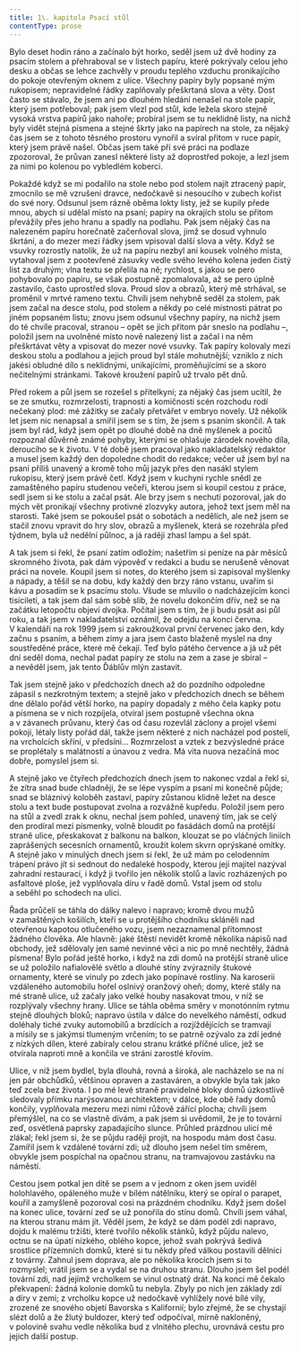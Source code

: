 ```yaml
---
title: 1\. kapitola Psací stůl
contentType: prose
---
```


<section>

Bylo deset hodin ráno a začínalo být horko, seděl jsem už dvě hodiny za psacím stolem a přehraboval se v listech papíru, které pokrývaly celou jeho desku a občas se lehce zachvěly v proudu teplého vzduchu pronikajícího do pokoje otevřeným oknem z ulice. Všechny papíry byly popsané mým rukopisem; nepravidelné řádky zaplňovaly přeškrtaná slova a věty. Dost často se stávalo, že jsem ani po dlouhém hledání nenašel na stole papír, který jsem potřeboval; pak jsem vlezl pod stůl, kde ležela skoro stejně vysoká vrstva papírů jako nahoře; probíral jsem se tu neklidně listy, na nichž byly vidět stejná písmena a stejné škrty jako na papírech na stole, za nějaký čas jsem se z tohoto těsného prostoru vynořil a svíral přitom v ruce papír, který jsem právě našel. Občas jsem také při své práci na podlaze zpozoroval, že průvan zanesl některé listy až doprostřed pokoje, a lezl jsem za nimi po kolenou po vybledlém koberci.

Pokaždé když se mi podařilo na stole nebo pod stolem najít ztracený papír, zmocnilo se mě vzrušení dravce, nedočkavě si nesoucího v zubech kořist do své nory. Odsunul jsem rázně oběma lokty listy, jež se kupily přede mnou, abych si udělal místo na psaní; papíry na okrajích stolu se přitom převážily přes jeho hranu a spadly na podlahu. Pak jsem nějaký čas na nalezeném papíru horečnatě začerňoval slova, jimž se dosud vyhnulo škrtání, a do mezer mezi řádky jsem vpisoval další slova a věty. Když se vsuvky rozrostly natolik, že už na papíru nezbyl ani kousek volného místa, vytahoval jsem z pootevřené zásuvky vedle svého levého kolena jeden čistý list za druhým; vlna textu se přelila na ně; rychlost, s jakou se pero pohybovalo po papíru, se však postupně zpomalovala, až se pero úplně zastavilo, často uprostřed slova. Proud slov a obrazů, který mě strhával, se proměnil v mrtvé rameno textu. Chvíli jsem nehybně seděl za stolem, pak jsem začal na desce stolu, pod stolem a někdy po celé místnosti pátrat po jiném popsaném listu; znovu jsem odsunul všechny papíry, na nichž jsem do té chvíle pracoval, stranou – opět se jich přitom pár sneslo na podlahu –, položil jsem na uvolněné místo nově nalezený list a začal i na něm přeškrtávat věty a vpisovat do mezer nové vsuvky. Tak papíry kolovaly mezi deskou stolu a podlahou a jejich proud byl stále mohutnější; vzniklo z nich jakési obludné dílo s neklidnými, unikajícími, proměňujícími se a skoro nečitelnými stránkami. Takové kroužení papírů už trvalo pět dnů.

Před rokem a půl jsem se rozešel s přítelkyní; za nějaký čas jsem ucítil, že se ze smutku, rozmrzelosti, trapnosti a komičnosti scén rozchodu rodí nečekaný plod: mé zážitky se začaly přetvářet v embryo novely. Už několik let jsem nic nenapsal a smířil jsem se s tím, že jsem s psaním skončil. A tak jsem byl rád, když jsem opět po dlouhé době na dně myšlenek a pocitů rozpoznal důvěrně známé pohyby, kterými se ohlašuje zárodek nového díla, deroucího se k životu. V té době jsem pracoval jako nakladatelský redaktor a musel jsem každý den dopoledne chodit do redakce; večer už jsem byl na psaní příliš unavený a kromě toho můj jazyk přes den nasákl stylem rukopisu, který jsem právě četl. Když jsem v kuchyni rychle snědl ze zamaštěného papíru studenou večeři, kterou jsem si koupil cestou z práce, sedl jsem si ke stolu a začal psát. Ale brzy jsem s nechutí pozoroval, jak do mých vět pronikají všechny protivné zlozvyky autora, jehož text jsem měl na starosti. Také jsem se pokoušel psát o sobotách a nedělích, ale než jsem se stačil znovu vpravit do hry slov, obrazů a myšlenek, která se rozehrála před týdnem, byla už nedělní půlnoc, a já raději zhasl lampu a šel spát.

A tak jsem si řekl, že psaní zatím odložím; našetřím si peníze na pár měsíců skromného života, pak dám výpověď v redakci a budu se nerušeně věnovat práci na novele. Koupil jsem si notes, do kterého jsem si zapisoval myšlenky a nápady, a těšil se na dobu, kdy každý den brzy ráno vstanu, uvařím si kávu a posadím se k psacímu stolu. Všude se mluvilo o nadcházejícím konci tisíciletí, a tak jsem dal sám sobě slib, že novelu dokončím dřív, než se na začátku letopočtu objeví dvojka. Počítal jsem s tím, že ji budu psát asi půl roku, a tak jsem v nakladatelství oznámil, že odejdu na konci června. V kalendáři na rok 1999 jsem si zakroužkoval první červenec jako den, kdy začnu s psaním, a během zimy a jara jsem často blaženě myslel na dny soustředěné práce, které mě čekají. Teď bylo pátého července a já už pět dní seděl doma, nechal padat papíry ze stolu na zem a zase je sbíral – a nevěděl jsem, jak tento Ďáblův mlýn zastavit.

Tak jsem stejně jako v předchozích dnech až do pozdního odpoledne zápasil s nezkrotným textem; a stejně jako v předchozích dnech se během dne dělalo pořád větší horko, na papíry dopadaly z mého čela kapky potu a písmena se v nich rozpíjela, otvíral jsem postupně všechna okna a v závanech průvanu, který čas od času rozevlál záclony a projel všemi pokoji, létaly listy pořád dál, takže jsem některé z nich nacházel pod postelí, na vrcholcích skříní, v předsíni… Rozmrzelost a vztek z bezvýsledné práce se proplétaly s malátností a únavou z vedra. Má vita nuova nezačíná moc dobře, pomyslel jsem si.

A stejně jako ve čtyřech předchozích dnech jsem to nakonec vzdal a řekl si, že zítra snad bude chladněji, že se lépe vyspím a psaní mi konečně půjde; snad se bláznivý koloběh zastaví, papíry zůstanou klidně ležet na desce stolu a text bude postupovat zvolna a rozvážně kupředu. Položil jsem pero na stůl a zvedl zrak k oknu, nechal jsem pohled, unavený tím, jak se celý den prodíral mezi písmenky, volně bloudit po fasádách domů na protější straně ulice, přeskakovat z balkonu na balkon, klouzat se po vláčných liniích zaprášených secesních ornamentů, kroužit kolem skvrn oprýskané omítky. A stejně jako v minulých dnech jsem si řekl, že už mám po celodenním trápení právo jít si sednout do nedaleké hospody, kterou její majitel nazýval zahradní restaurací, i když ji tvořilo jen několik stolů a lavic rozházených po asfaltové ploše, jež vyplňovala díru v řadě domů. Vstal jsem od stolu a seběhl po schodech na ulici.

Řada průčelí se táhla do dálky nalevo i napravo; kromě dvou mužů v zamaštěných košilích, kteří se u protějšího chodníku skláněli nad otevřenou kapotou otlučeného vozu, jsem nezaznamenal přítomnost žádného člověka. Ale hlavně: jaké štěstí nevidět kromě několika nápisů nad obchody, jež sdělovaly jen samé nevinné věci a nic po mně nechtěly, žádná písmena! Bylo pořád ještě horko, i když na zdi domů na protější straně ulice se už položilo nafialovělé světlo a dlouhé stíny zvýraznily štukové ornamenty, které se vinuly po zdech jako popínavé rostliny. Na karoserii vzdáleného automobilu hořel oslnivý oranžový oheň; domy, které stály na mé straně ulice, už začaly jako velké houby nasakovat tmou, v níž se rozplývaly všechny hrany. Ulice se táhla oběma směry v monotónním rytmu stejně dlouhých bloků; napravo ústila v dálce do nevelkého náměstí, odkud doléhaly tiché zvuky automobilů a brzdících a rozjíždějících se tramvají a mísily se s jakýmsi tlumeným vrčením; to se patrně ozývalo za zdí jedné z nízkých dílen, které zabíraly celou stranu krátké příčné ulice, jež se otvírala naproti mně a končila ve stráni zarostlé křovím.

Ulice, v níž jsem bydlel, byla dlouhá, rovná a široká, ale nacházelo se na ní jen pár obchůdků, většinou opraven a zastaváren, a obvykle byla tak jako teď zcela bez života. I po mé levé straně pravidelné bloky domů úzkostlivě sledovaly přímku narýsovanou architektem; v dálce, kde obě řady domů končily, vyplňovala mezeru mezi nimi růžově zářící plocha; chvíli jsem přemýšlel, na co se vlastně dívám, a pak jsem si uvědomil, že je to tovární zeď, osvětlená paprsky zapadajícího slunce. Průhled prázdnou ulicí mě zlákal; řekl jsem si, že se půjdu raději projít, na hospodu mám dost času. Zamířil jsem k vzdálené tovární zdi; už dlouho jsem nešel tím směrem, obvykle jsem pospíchal na opačnou stranu, na tramvajovou zastávku na náměstí.

Cestou jsem potkal jen dítě se psem a v jednom z oken jsem uviděl holohlavého, opáleného muže v bílém nátělníku, který se opíral o parapet, kouřil a zamyšleně pozoroval cosi na prázdném chodníku. Když jsem došel na konec ulice, tovární zeď se už ponořila do stínu domů. Chvíli jsem váhal, na kterou stranu mám jít. Věděl jsem, že když se dám podél zdi napravo, dojdu k malému tržišti, které tvořilo několik stánků, když půjdu nalevo, octnu se na úpatí nízkého, oblého kopce, jehož svah pokrývá šedivá srostlice přízemních domků, které si tu někdy před válkou postavili dělníci z továrny. Zahnul jsem doprava, ale po několika krocích jsem si to rozmyslel; vrátil jsem se a vydal se na druhou stranu. Dlouho jsem šel podél tovární zdi, nad jejímž vrcholkem se vinul ostnatý drát. Na konci mě čekalo překvapení: žádná kolonie domků tu nebyla. Zbyly po nich jen základy zdí a díry v zemi; z vrcholku kopce už nedočkavě vyhlížely nové bílé vily, zrozené ze snového objetí Bavorska s Kalifornií; bylo zřejmé, že se chystají slézt dolů a že žlutý buldozer, který teď odpočíval, mírně nakloněný, v polovině svahu vedle několika bud z vlnitého plechu, urovnává cestu pro jejich další postup.

</section>
